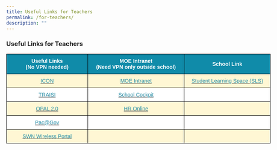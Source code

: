```yaml
---
title: Useful Links for Teachers
permalink: /for-teachers/
description: ""
---
```



### **Useful Links for Teachers**

<style type="text/css">
.tg  {border-collapse:collapse;border-spacing:0;margin:0px auto;}
.tg td{border-color:black;border-style:solid;border-width:1px;font-family:Arial, sans-serif;font-size:14px;
  overflow:hidden;padding:10px 5px;word-break:normal;}
.tg th{border-color:black;border-style:solid;border-width:1px;font-family:Arial, sans-serif;font-size:14px;
  font-weight:normal;overflow:hidden;padding:10px 5px;word-break:normal;}
.tg .tg-0icb{background-color:#FFF;color:#288EA7;text-align:center;vertical-align:top}
.tg .tg-g6kb{background-color:#FFF7D4;text-align:center;vertical-align:middle}
.tg .tg-0qrm{background-color:#108BA9;color:#FFF;font-weight:bold;text-align:center;vertical-align:middle}
.tg .tg-0fxk{background-color:#FFF7D4;color:#288EA7;text-align:center;vertical-align:top}
.tg .tg-f4yw{background-color:#FFF;text-align:center;vertical-align:middle}
.tg .tg-0lax{text-align:left;vertical-align:top}
</style>
<table class="tg" style="undefined;table-layout: fixed; width: 702px">
<colgroup>
<col style="width: 216px">
<col style="width: 257px">
<col style="width: 229px">
</colgroup>
<tbody>
  <tr>
    <td class="tg-0qrm"><span style="color:#FFF;background-color:#108BA9">Useful Links</span><br><span style="color:#FFF;background-color:#108BA9">(No VPN needed)</span></td>
    <td class="tg-0qrm"><span style="color:#FFF;background-color:#108BA9">MOE Intranet</span><br><span style="color:#FFF;background-color:#108BA9">(Need VPN only outside school)</span></td>
    <td class="tg-0qrm"><span style="color:#FFF;background-color:#108BA9">School Link</span></td>
  </tr>
  <tr>
    <td class="tg-0fxk"><a href="http://icon.moe.edu.sg/"><span style="text-decoration:none;color:#288EA7">ICON</span></a></td>
    <td class="tg-0fxk"><a href="http://intranet.moe.gov.sg/"><span style="text-decoration:none;color:#288EA7">MOE Intranet</span></a></td>
    <td class="tg-0fxk"><a href="https://learning.moe.edu.sg/login"><span style="text-decoration:none;color:#288EA7">Student Learning Space (SLS)</span></a></td>
  </tr>
  <tr>
    <td class="tg-0icb"><a href="http://traisi.moe.gov.sg/"><span style="text-decoration:none;color:#288EA7">TRAISI</span></a></td>
    <td class="tg-0icb"><a href="http://schoolcockpit.moe.gov.sg/"><span style="text-decoration:none;color:#288EA7">School Cockpit</span></a></td>
    <td class="tg-f4yw"></td>
  </tr>
  <tr>
    <td class="tg-0fxk"><a href="https://www.opal2.moe.edu.sg/app/learner"><span style="text-decoration:none;color:#288EA7">OPAL 2.0</span></a></td>
    <td class="tg-0fxk"><a href="http://intranet.moe.gov.sg/hronline/Pages/Home.aspx"><span style="text-decoration:none;color:#288EA7">HR Online</span></a></td>
    <td class="tg-g6kb"></td>
  </tr>
  <tr>
    <td class="tg-0icb"><a href="https://pacgov.agd.gov.sg/ipac/portal/jsp/login/index1.jsp"><span style="text-decoration:none;color:#288EA7">Pac@Gov</span></a></td>
    <td class="tg-f4yw"></td>
    <td class="tg-f4yw"></td>
  </tr>
  <tr>
    <td class="tg-0fxk"><a href="http://portal.swn.moe.edu.sg/"><span style="text-decoration:none;color:#288EA7">SWN Wireless Portal</span></a></td>
    <td class="tg-g6kb"></td>
    <td class="tg-0fxk"></td>
  </tr>
</tbody>
</table>